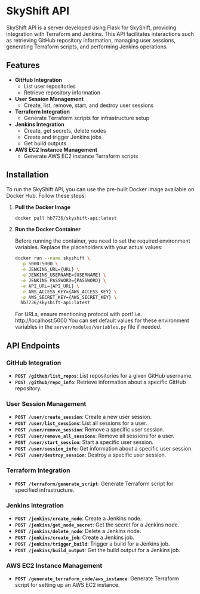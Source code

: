 # SkyShift API

SkyShift API is a server developed using Flask for SkyShift, providing integration with Terraform and Jenkins. This API facilitates interactions such as retrieving GitHub repository information, managing user sessions, generating Terraform scripts, and performing Jenkins operations.

## Features

- **GitHub Integration**
  - List user repositories
  - Retrieve repository information
- **User Session Management**
  - Create, list, remove, start, and destroy user sessions
- **Terraform Integration**
  - Generate Terraform scripts for infrastructure setup
- **Jenkins Integration**
  - Create, get secrets, delete nodes
  - Create and trigger Jenkins jobs
  - Get build outputs
- **AWS EC2 Instance Management**
  - Generate AWS EC2 instance Terraform scripts

## Installation

To run the SkyShift API, you can use the pre-built Docker image available on Docker Hub. Follow these steps:

1. **Pull the Docker Image**

   ```bash
   docker pull hb7736/skyshift-api:latest
   ```

2. **Run the Docker Container**

   Before running the container, you need to set the required environment variables. Replace the placeholders with your actual values:

   ```bash
   docker run --name skyshift \
     -p 5000:5000 \
     -e JENKINS_URL={URL} \
     -e JENKINS_USERNAME={USERNAME} \
     -e JENKINS_PASSWORD={PASSWORD} \
     -e API_URL={API_URL} \
     -e AWS_ACCESS_KEY={AWS_ACCESS_KEY} \
     -e AWS_SECRET_KEY={AWS_SECRET_KEY} \
     hb7736/skyshift-api:latest
   ```
   For URLs, ensure mentioning protocol with port! i.e. http://localhost:5000
   You can set default values for these environment variables in the `server/modules/variables.py` file if needed.

## API Endpoints

### GitHub Integration

- **`POST /github/list_repos`**: List repositories for a given GitHub username.
- **`POST /github/repo_info`**: Retrieve information about a specific GitHub repository.

### User Session Management

- **`POST /user/create_session`**: Create a new user session.
- **`POST /user/list_sessions`**: List all sessions for a user.
- **`POST /user/remove_session`**: Remove a specific user session.
- **`POST /user/remove_all_sessions`**: Remove all sessions for a user.
- **`POST /user/start_session`**: Start a specific user session.
- **`POST /user/session_info`**: Get information about a specific user session.
- **`POST /user/destroy_session`**: Destroy a specific user session.

### Terraform Integration

- **`POST /terraform/generate_script`**: Generate Terraform script for specified infrastructure.

### Jenkins Integration

- **`POST /jenkins/create_node`**: Create a Jenkins node.
- **`POST /jenkins/get_node_secret`**: Get the secret for a Jenkins node.
- **`POST /jenkins/delete_node`**: Delete a Jenkins node.
- **`POST /jenkins/create_job`**: Create a Jenkins job.
- **`POST /jenkins/trigger_build`**: Trigger a build for a Jenkins job.
- **`POST /jenkins/build_output`**: Get the build output for a Jenkins job.

### AWS EC2 Instance Management

- **`POST /generate_terraform_code/aws_instance`**: Generate Terraform script for setting up an AWS EC2 instance.
